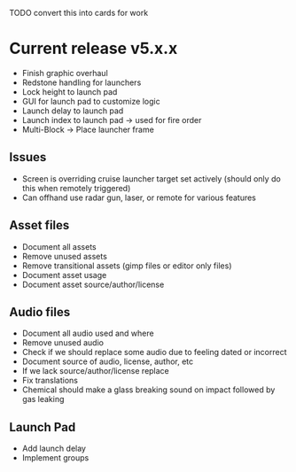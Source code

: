 TODO convert this into cards for work

# Current release v5.x.x

- Finish graphic overhaul
- Redstone handling for launchers
- Lock height to launch pad
- GUI for launch pad to customize logic
- Launch delay to launch pad
- Launch index to launch pad -> used for fire order
- Multi-Block -> Place launcher frame

## Issues

- Screen is overriding cruise launcher target set actively (should only do this when remotely triggered)
- Can offhand use radar gun, laser, or remote for various features

## Asset files

- Document all assets
- Remove unused assets
- Remove transitional assets (gimp files or editor only files)
- Document asset usage
- Document asset source/author/license

## Audio files

- Document all audio used and where
- Remove unused audio
- Check if we should replace some audio due to feeling dated or incorrect
- Document source of audio, license, author, etc
- If we lack source/author/license replace
- Fix translations
- Chemical should make a glass breaking sound on impact followed by gas leaking

## Launch Pad

- Add launch delay
- Implement groups